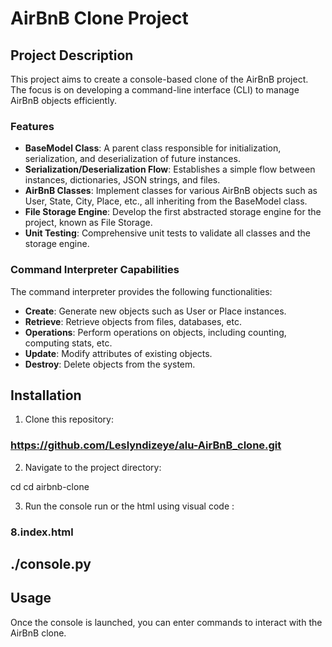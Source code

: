 # AirBnB Clone Project

## Project Description

This project aims to create a console-based clone of the AirBnB project. The focus is on developing a command-line interface (CLI) to manage AirBnB objects efficiently.

### Features

- **BaseModel Class**: A parent class responsible for initialization, serialization, and deserialization of future instances.
- **Serialization/Deserialization Flow**: Establishes a simple flow between instances, dictionaries, JSON strings, and files.
- **AirBnB Classes**: Implement classes for various AirBnB objects such as User, State, City, Place, etc., all inheriting from the BaseModel class.
- **File Storage Engine**: Develop the first abstracted storage engine for the project, known as File Storage.
- **Unit Testing**: Comprehensive unit tests to validate all classes and the storage engine.

### Command Interpreter Capabilities

The command interpreter provides the following functionalities:

- **Create**: Generate new objects such as User or Place instances.
- **Retrieve**: Retrieve objects from files, databases, etc.
- **Operations**: Perform operations on objects, including counting, computing stats, etc.
- **Update**: Modify attributes of existing objects.
- **Destroy**: Delete objects from the system.

## Installation

1. Clone this repository:

### https://github.com/Leslyndizeye/alu-AirBnB_clone.git

2. Navigate to the project directory:

cd cd airbnb-clone


3. Run the console run or  the html using visual code :
### 8.index.html


## ./console.py

## Usage

Once the console is launched, you can enter commands to interact with the AirBnB clone. 